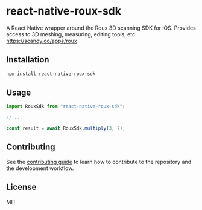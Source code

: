 # react-native-roux-sdk

A React Native wrapper around the Roux 3D scanning SDK for iOS.  Provides access to 3D meshing, measuring, editing tools, etc.  https://scandy.co/apps/roux

## Installation

```sh
npm install react-native-roux-sdk
```

## Usage

```js
import RouxSdk from "react-native-roux-sdk";

// ...

const result = await RouxSdk.multiply(3, 7);
```

## Contributing

See the [contributing guide](CONTRIBUTING.md) to learn how to contribute to the repository and the development workflow.

## License

MIT
